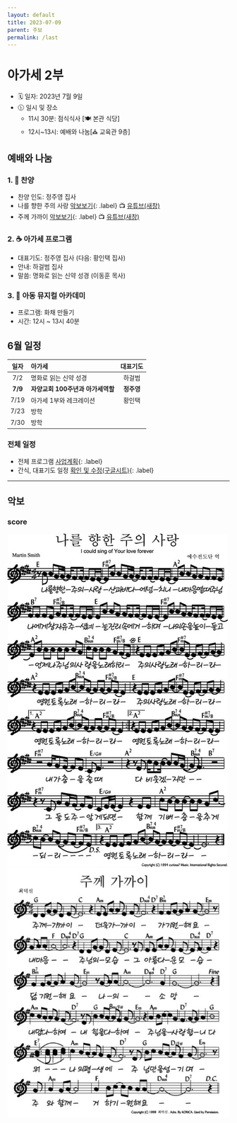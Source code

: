 ```yaml
---
layout: default
title: 2023-07-09
parent: 주보
permalink: /last
---
```


# 아가세 2부
- 🗓️ 일자: 2023년 7월 9일
- 🕦 일시 및 장소
  -  11시 30분: 점식식사 [🍽️ 본관 식당]
  -  12시~13시: 예배와 나눔[⛪ 교육관 9층]

## 예배와 나눔

### 1. 🎵 찬양
- 찬양 인도: 정주영 집사
- 나를 향한 주의 사랑 [악보보기](#score){: .label} 📺 [유튜브(새창)](https://www.youtube.com/watch?v=-Vc46q9TVlU)
- 주께 가까이 [악보보기](#score){: .label} 📺 [유튜브(새창)](https://www.youtube.com/watch?v=0V7wWG3Xnm0)

### 2. ☕ 아가세 프로그램
- 대표기도: 정주영 집사 (다음: 황인택 집사)
- 안내: 하걸범 집사
- 말씀: 명화로 읽는 신약 성경 (이동훈 목사)

### 3. 🏫 아동 뮤지컬 아카데미
- 프로그램: 화채 만들기
- 시간: 12시 ~ 13시 40분

## 6월 일정

|일자| 아가세| 대표기도 |
|:---:|:-------------------------------------------|:----:|
| 7/2 | 명화로 읽는 신약 성경 | 하걸범 |
| **7/9** | **자양교회 100주년과 아가세역할** | **정주영** |
| 7/19 | 아가세 1부와 레크레이션 | 황인택 |
| 7/23 | 방학 | |
| 7/30 | 방학 | |

### 전체 일정
- 전체 프로그램 [사업계획](schedule){: .label}
- 간식, 대표기도 일정 [확인 및 수정(구글시트)](https://docs.google.com/spreadsheets/d/1lbI19_aBxfNdhaPLaUOwoYV0HYdjHeSiXNjnpaHt0dw/edit?usp=sharing){: .label}

---

## 악보

### score
![](attachments/2023-07-09_1.jpeg)
![](attachments/2023-07-09_2.png)

